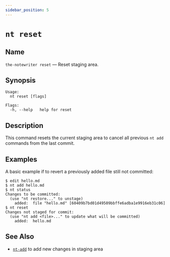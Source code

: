```yaml
---
sidebar_position: 5
---
```


# `nt reset`

## Name

`the-notewriter reset` — Reset staging area.

## Synopsis

```
Usage:
  nt reset [flags]

Flags:
  -h, --help   help for reset
```

## Description

This command resets the current staging area to cancel all previous `nt add` commands from the last commit.

## Examples

A basic example if to revert a previously added file still not committed:

```shell
$ edit hello.md
$ nt add hello.md
$ nt status
Changes to be committed:
  (use "nt restore..." to unstage)
	added:	file "hello.md" [60409b7bd01d49509bbffe6adba1e9916eb31c06]
$ nt reset
Changes not staged for commit:
  (use "nt add <file>..." to update what will be committed)
	added:	hello.md
```

## See Also

* [`nt-add`](./nt-add.md) to add new changes in staging area
